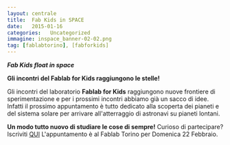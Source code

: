 ```yaml
---
layout: centrale
title:  Fab Kids in SPACE
date:   2015-01-16
categories:   Uncategorized
immagine: inspace_banner-02-02.png
tag: [fablabtorino], [fabforkids]
---
```

***Fab Kids float in space***

**Gli incontri del Fablab for Kids raggiungono le stelle!**

Gli incontri del laboratorio **Fablab for Kids** raggiungono nuove frontiere di sperimentazione e per i prossimi incontri abbiamo già un sacco di idee. Infatti il prossimo appuntamento è tutto dedicato alla scoperta dei pianeti e del sistema solare per arrivare all'atterraggio di astronavi su pianeti lontani.

**Un modo tutto nuovo di studiare le cose di sempre!**
Curioso di partecipare?
Iscriviti [QUI](http://fablabtorino.org/wp-admin/inserire%20qui%20il%20link%20alla%20iscrizioni%20eventbrite) L'appuntamento è al Fablab Torino per Domenica 22 Febbraio.
